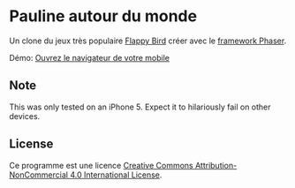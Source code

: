 # Pauline autour du monde

Un clone du jeux très populaire [Flappy Bird](http://en.wikipedia.org/wiki/Flappy_Bird) créer avec le [framework Phaser](http://phaser.io/).

Démo: [Ouvrez le navigateur de votre mobile](http://pq.urldemarde.com)

## Note

This was only tested on an iPhone 5. Expect it to hilariously fail on other devices.

## License

Ce programme est une licence [Creative Commons Attribution-NonCommercial 4.0 International License](http://creativecommons.org/licenses/by-nc/4.0/).
